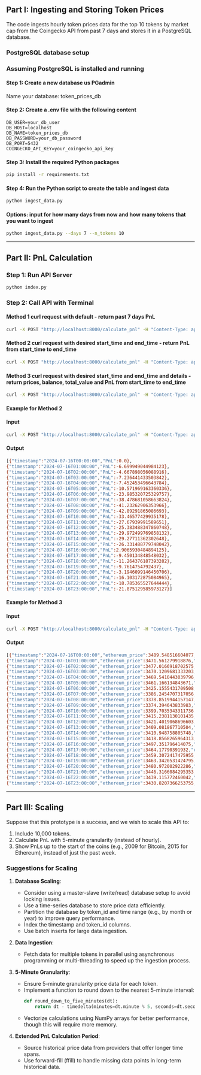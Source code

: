 ## Part I: Ingesting and Storing Token Prices
The code ingests hourly token prices data for the top 10 tokens by market cap from the Coingecko API from past 7 days and stores it in a PostgreSQL database.

### PostgreSQL database setup
### Assuming PostgreSQL is installed and running
#### Step 1: Create a new database us PGadmin
Name your database: token_prices_db

#### Step 2: Create a .env file with the following content
```
DB_USER=your_db_user
DB_HOST=localhost
DB_NAME=token_prices_db
DB_PASSWORD=your_db_password
DB_PORT=5432
COINGECKO_API_KEY=your_coingecko_api_key
```

#### Step 3: Install the required Python packages
```sh
pip install -r requirements.txt
```

#### Step 4: Run the Python script to create the table and ingest data
```sh
python ingest_data.py
```

#### Options: input for how many days from now and how many tokens that you want to ingest
```sh
python ingest_data.py --days 7 --n_tokens 10
```

---------------------------------------------------------------------------------------------------

## Part II: PnL Calculation
### Step 1: Run API Server
```sh
python index.py
```

### Step 2: Call API with Terminal
#### Method 1 curl request with default - return past 7 days PnL
```sh
curl -X POST "http://localhost:8000/calculate_pnl" -H "Content-Type: application/json" -d '{"address": "YourWalletAddress"}'
```

#### Method 2 curl request with desired start_time and end_time - return PnL from start_time to end_time
```sh
curl -X POST "http://localhost:8000/calculate_pnl" -H "Content-Type: application/json" -d '{"address": "YourWalletAddress", "start_time": "2024-07-15 00:00:00", "end_time": "2024-07-19 23:59:59"}'
```

#### Method 3 curl request with desired start_time and end_time and details - return prices, balance, total_value and PnL from start_time to end_time
```sh
curl -X POST "http://localhost:8000/calculate_pnl" -H "Content-Type: application/json" -d '{"address": "0x26a016De7Db2A9e449Fe5b6D13190558d6bBCd5F", "start_time": "2024-07-15 23:59:59", "end_time": "2024-07-17 00:00:00", "detail": "True"}'
```

#### Example for Method 2
#### Input
```sh
curl -X POST "http://localhost:8000/calculate_pnl" -H "Content-Type: application/json" -d '{"address": "0x26a016De7Db2A9e449Fe5b6D13190558d6bBCd5F", "start_time": "2024-07-15 23:59:59", "end_time": "2024-07-17 00:00:00"}'
```

#### Output
```sh
[{"timestamp":"2024-07-16T00:00:00","PnL":0.0},
{"timestamp":"2024-07-16T01:00:00","PnL":-6.699949044984123},
{"timestamp":"2024-07-16T02:00:00","PnL":-4.667898056088916},
{"timestamp":"2024-07-16T03:00:00","PnL":-7.236441433503842},
{"timestamp":"2024-07-16T04:00:00","PnL":-7.452453496643784},
{"timestamp":"2024-07-16T05:00:00","PnL":-10.571969163360336},
{"timestamp":"2024-07-16T06:00:00","PnL":-23.985320725329757},
{"timestamp":"2024-07-16T07:00:00","PnL":-38.478681058663824},
{"timestamp":"2024-07-16T08:00:00","PnL":-41.23262906353966},
{"timestamp":"2024-07-16T09:00:00","PnL":-42.89291865086693},
{"timestamp":"2024-07-16T10:00:00","PnL":-33.46577429935178},
{"timestamp":"2024-07-16T11:00:00","PnL":-27.67939991589651},
{"timestamp":"2024-07-16T12:00:00","PnL":-25.383488347860748},
{"timestamp":"2024-07-16T13:00:00","PnL":-29.972499769858132},
{"timestamp":"2024-07-16T14:00:00","PnL":-29.27711362302648},
{"timestamp":"2024-07-16T15:00:00","PnL":-26.331488779748042},
{"timestamp":"2024-07-16T16:00:00","PnL":2.9065930484894125},
{"timestamp":"2024-07-16T17:00:00","PnL":-9.450134848548032},
{"timestamp":"2024-07-16T18:00:00","PnL":-11.264376187393282},
{"timestamp":"2024-07-16T19:00:00","PnL":-9.7614754792437},
{"timestamp":"2024-07-16T20:00:00","PnL":-3.1946099146450706},
{"timestamp":"2024-07-16T21:00:00","PnL":-16.103172875084965},
{"timestamp":"2024-07-16T22:00:00","PnL":-18.785365527644444},
{"timestamp":"2024-07-16T23:00:00","PnL":-21.875129585973127}]
```

#### Example for Method 3
#### Input
```sh
curl -X POST "http://localhost:8000/calculate_pnl" -H "Content-Type: application/json" -d '{"address": "0x26a016De7Db2A9e449Fe5b6D13190558d6bBCd5F", "start_time": "2024-07-15 23:59:59", "end_time": "2024-07-17 00:00:00", "detail": "True"}';
```

#### Output
```sh
[{"timestamp":"2024-07-16T00:00:00","ethereum_price":3489.548516604077,"ethereum":0.09312087735100151,"Value":1299.79927770023,"PnL":0.0},
{"timestamp":"2024-07-16T01:00:00","ethereum_price":3471.561279918876,"ethereum":0.09312087735100151,"Value":1293.099328655246,"PnL":-6.699949044984123},
{"timestamp":"2024-07-16T02:00:00","ethereum_price":3477.0166918702575,"ethereum":0.09312087735100151,"Value":1295.1313796441411,"PnL":-4.667898056088916},
{"timestamp":"2024-07-16T03:00:00","ethereum_price":3470.1209681333203,"ethereum":0.09312087735100151,"Value":1292.5628362667262,"PnL":-7.236441433503842},
{"timestamp":"2024-07-16T04:00:00","ethereum_price":3469.5410443039796,"ethereum":0.09312087735100151,"Value":1292.3468242035863,"PnL":-7.452453496643784},
{"timestamp":"2024-07-16T05:00:00","ethereum_price":3461.166134843671,"ethereum":0.09312087735100151,"Value":1289.2273085368697,"PnL":-10.571969163360336},
{"timestamp":"2024-07-16T06:00:00","ethereum_price":3425.1555431709508,"ethereum":0.09312087735100151,"Value":1275.8139569749003,"PnL":-23.985320725329757},
{"timestamp":"2024-07-16T07:00:00","ethereum_price":3386.2454707317056,"ethereum":0.09312087735100151,"Value":1261.3205966415662,"PnL":-38.478681058663824},
{"timestamp":"2024-07-16T08:00:00","ethereum_price":3378.8519944157147,"ethereum":0.09312087735100151,"Value":1258.5666486366904,"PnL":-41.23262906353966},
{"timestamp":"2024-07-16T09:00:00","ethereum_price":3374.394643833983,"ethereum":0.09312087735100151,"Value":1256.9063590493631,"PnL":-42.89291865086693},
{"timestamp":"2024-07-16T10:00:00","ethereum_price":3399.7035343311736,"ethereum":0.09312087735100151,"Value":1266.3335034008783,"PnL":-33.46577429935178},
{"timestamp":"2024-07-16T11:00:00","ethereum_price":3415.2381130101435,"ethereum":0.09312087735100151,"Value":1272.1198777843335,"PnL":-27.67939991589651},
{"timestamp":"2024-07-16T12:00:00","ethereum_price":3421.4019068696603,"ethereum":0.09312087735100151,"Value":1274.4157893523693,"PnL":-25.383488347860748},
{"timestamp":"2024-07-16T13:00:00","ethereum_price":3409.081867710504,"ethereum":0.09312087735100151,"Value":1269.826777930372,"PnL":-29.972499769858132},
{"timestamp":"2024-07-16T14:00:00","ethereum_price":3410.948758805748,"ethereum":0.09312087735100151,"Value":1270.5221640772036,"PnL":-29.27711362302648},
{"timestamp":"2024-07-16T15:00:00","ethereum_price":3418.8568265964313,"ethereum":0.09312087735100151,"Value":1273.467788920482,"PnL":-26.331488779748042},
{"timestamp":"2024-07-16T16:00:00","ethereum_price":3497.351796414075,"ethereum":0.09312087735100151,"Value":1302.7058707487195,"PnL":2.9065930484894125},
{"timestamp":"2024-07-16T17:00:00","ethereum_price":3464.17790391932,"ethereum":0.09312087735100151,"Value":1290.349142851682,"PnL":-9.450134848548032},
{"timestamp":"2024-07-16T18:00:00","ethereum_price":3459.3072417475955,"ethereum":0.09312087735100151,"Value":1288.5349015128368,"PnL":-11.264376187393282},
{"timestamp":"2024-07-16T19:00:00","ethereum_price":3463.3420531424795,"ethereum":0.09312087735100151,"Value":1290.0378022209864,"PnL":-9.7614754792437},
{"timestamp":"2024-07-16T20:00:00","ethereum_price":3480.972002922286,"ethereum":0.09312087735100151,"Value":1296.604667785585,"PnL":-3.1946099146450706},
{"timestamp":"2024-07-16T21:00:00","ethereum_price":3446.3166084295353,"ethereum":0.09312087735100151,"Value":1283.696104825145,"PnL":-16.103172875084965},
{"timestamp":"2024-07-16T22:00:00","ethereum_price":3439.115772460042,"ethereum":0.09312087735100151,"Value":1281.0139121725856,"PnL":-18.785365527644444},
{"timestamp":"2024-07-16T23:00:00","ethereum_price":3430.8207366253755,"ethereum":0.09312087735100151,"Value":1277.924148114257,"PnL":-21.875129585973127}]
```
---------------------------------------------------------------------------------------------------
## Part III: Scaling

Suppose that this prototype is a success, and we wish to scale this API to:

1. Include 10,000 tokens.
2. Calculate PnL with 5-minute granularity (instead of hourly).
3. Show PnLs up to the start of the coins (e.g., 2009 for Bitcoin, 2015 for Ethereum), instead of just the past week.

### Suggestions for Scaling

1. **Database Scaling**:
    - Consider using a master-slave (write/read) database setup to avoid locking issues.
    - Use a time-series database to store price data efficiently.
    - Partition the database by token_id and time range (e.g., by month or year) to improve query performance.
    - Index the timestamp and token_id columns.
    - Use batch inserts for large data ingestion.

2. **Data Ingestion**:
    - Fetch data for multiple tokens in parallel using asynchronous programming or multi-threading to speed up the ingestion process.

3. **5-Minute Granularity**:
    - Ensure 5-minute granularity price data for each token.
    - Implement a function to round down to the nearest 5-minute interval:
      ```python
      def round_down_to_five_minutes(dt):
          return dt - timedelta(minutes=dt.minute % 5, seconds=dt.second, microseconds=dt.microsecond)
      ```
    - Vectorize calculations using NumPy arrays for better performance, though this will require more memory.

4. **Extended PnL Calculation Period**:
    - Source historical price data from providers that offer longer time spans.
    - Use forward-fill (ffill) to handle missing data points in long-term historical data.


